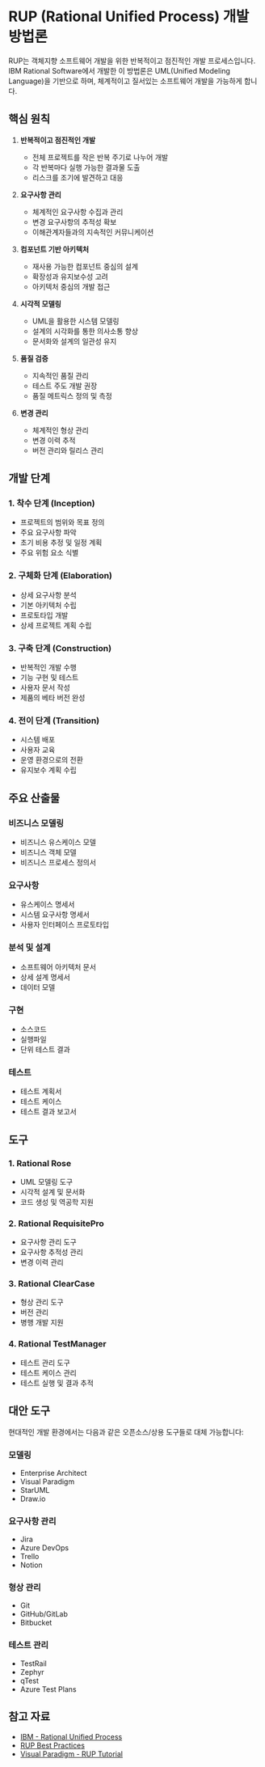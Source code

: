 # RUP (Rational Unified Process) 개발 방법론

RUP는 객체지향 소프트웨어 개발을 위한 반복적이고 점진적인 개발 프로세스입니다. IBM Rational Software에서 개발한 이 방법론은 UML(Unified Modeling Language)을 기반으로 하며, 체계적이고 질서있는 소프트웨어 개발을 가능하게 합니다.

## 핵심 원칙

1. **반복적이고 점진적인 개발**
   - 전체 프로젝트를 작은 반복 주기로 나누어 개발
   - 각 반복마다 실행 가능한 결과물 도출
   - 리스크를 조기에 발견하고 대응

2. **요구사항 관리**
   - 체계적인 요구사항 수집과 관리
   - 변경 요구사항의 추적성 확보
   - 이해관계자들과의 지속적인 커뮤니케이션

3. **컴포넌트 기반 아키텍처**
   - 재사용 가능한 컴포넌트 중심의 설계
   - 확장성과 유지보수성 고려
   - 아키텍처 중심의 개발 접근

4. **시각적 모델링**
   - UML을 활용한 시스템 모델링
   - 설계의 시각화를 통한 의사소통 향상
   - 문서화와 설계의 일관성 유지

5. **품질 검증**
   - 지속적인 품질 관리
   - 테스트 주도 개발 권장
   - 품질 메트릭스 정의 및 측정

6. **변경 관리**
   - 체계적인 형상 관리
   - 변경 이력 추적
   - 버전 관리와 릴리스 관리

## 개발 단계

### 1. 착수 단계 (Inception)
- 프로젝트의 범위와 목표 정의
- 주요 요구사항 파악
- 초기 비용 추정 및 일정 계획
- 주요 위험 요소 식별

### 2. 구체화 단계 (Elaboration)
- 상세 요구사항 분석
- 기본 아키텍처 수립
- 프로토타입 개발
- 상세 프로젝트 계획 수립

### 3. 구축 단계 (Construction)
- 반복적인 개발 수행
- 기능 구현 및 테스트
- 사용자 문서 작성
- 제품의 베타 버전 완성

### 4. 전이 단계 (Transition)
- 시스템 배포
- 사용자 교육
- 운영 환경으로의 전환
- 유지보수 계획 수립

## 주요 산출물

### 비즈니스 모델링
- 비즈니스 유스케이스 모델
- 비즈니스 객체 모델
- 비즈니스 프로세스 정의서

### 요구사항
- 유스케이스 명세서
- 시스템 요구사항 명세서
- 사용자 인터페이스 프로토타입

### 분석 및 설계
- 소프트웨어 아키텍처 문서
- 상세 설계 명세서
- 데이터 모델

### 구현
- 소스코드
- 실행파일
- 단위 테스트 결과

### 테스트
- 테스트 계획서
- 테스트 케이스
- 테스트 결과 보고서

## 도구

### 1. Rational Rose
- UML 모델링 도구
- 시각적 설계 및 문서화
- 코드 생성 및 역공학 지원

### 2. Rational RequisitePro
- 요구사항 관리 도구
- 요구사항 추적성 관리
- 변경 이력 관리

### 3. Rational ClearCase
- 형상 관리 도구
- 버전 관리
- 병행 개발 지원

### 4. Rational TestManager
- 테스트 관리 도구
- 테스트 케이스 관리
- 테스트 실행 및 결과 추적

## 대안 도구

현대적인 개발 환경에서는 다음과 같은 오픈소스/상용 도구들로 대체 가능합니다:

### 모델링
- Enterprise Architect
- Visual Paradigm
- StarUML
- Draw.io

### 요구사항 관리
- Jira
- Azure DevOps
- Trello
- Notion

### 형상 관리
- Git
- GitHub/GitLab
- Bitbucket

### 테스트 관리
- TestRail
- Zephyr
- qTest
- Azure Test Plans

## 참고 자료

- [IBM - Rational Unified Process](https://www.ibm.com/docs/en/rational-unified-process)
- [RUP Best Practices](https://www.ibm.com/docs/en/rational-unified-process/7.5.0?topic=process-best-practices)
- [Visual Paradigm - RUP Tutorial](https://www.visual-paradigm.com/tutorials/rup.jsp)